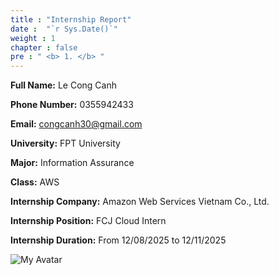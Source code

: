 ```yaml
---
title : "Internship Report"
date :  "`r Sys.Date()`" 
weight : 1 
chapter : false
pre : " <b> 1. </b> "
---
```

**Full Name:** Le Cong Canh

**Phone Number:** 0355942433

**Email:** congcanh30@gmail.com

**University:** FPT University 

**Major:** Information Assurance

**Class:** AWS

**Internship Company:**  Amazon Web Services Vietnam Co., Ltd.

**Internship Position:** FCJ Cloud Intern

**Internship Duration:** From 12/08/2025 to 12/11/2025

![My Avatar](/images/Gemini_Generated_Image_ko3nmgko3nmgko3n.jpg)





